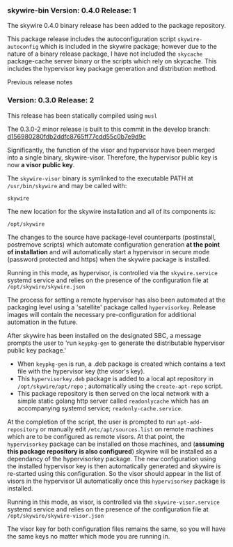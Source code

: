 ### skywire-bin Version: 0.4.0 Release: 1

 The skywire 0.4.0 binary release has been added to the package repository.

 This package release includes the autoconfiguration script `skywire-autoconfig` which is included in the skywire package; however due to the nature of a binary release package, I have not included the `skycache` package-cache server binary or the scripts which rely on skycache. This includes the hypervisor key package generation and distribution method.

Previous release notes

### Version: 0.3.0 Release: 2

This release has been statically compiled using `musl`

The 0.3.0-2 minor release is built to this commit in the develop branch:
[d156980280fdb2ddfc8765ff77cdd55c0b7e9d9c](https://github.com/skycoin/skywire/commit/d156980280fdb2ddfc8765ff77cdd55c0b7e9d9c)

Significantly, the function of the visor and hypervisor have been merged into a single binary, skywire-visor.
Therefore, the hypervisor public key is now __a visor public key__.

The `skywire-visor` binary is symlinked to the executable PATH at `/usr/bin/skywire` and may be called with:
```
skywire
```

The new location for the skywire installation and all of its components is:
```
/opt/skywire
```

The changes to the source have package-level counterparts (postinstall, postremove scripts) which automate configuration generation __at the point of installation__ and will automatically start a hypervisor in secure mode (password protected and https) when the skywire package is installed.

Running in this mode, as hypervisor, is controlled via the `skywire.service` systemd service and relies on the presence of the configuration file at `/opt/skywire/skywire.json`

The process for setting a remote hypervisor has also been automated at the packaging level using a 'satellite' package called `hypervisorkey`. Release images will contain the necessary pre-configuration for additional automation in the future.

After skywire has been installed on the designated SBC, a message prompts the user to 'run `keypkg-gen` to generate the distributable hypervisor public key package.'

* When `keypkg-gen` is run, a .deb package is created which contains a text file with the hypervisor key (the visor's key).
* This `hypervisorkey.deb` package is added to a local apt repository in `/opt/skywire/apt/repo` ; automatically using the `create-apt-repo` script.
* This package repository is then served on the local network with a simple static golang http server called `readonlycache` which has an accompanying systemd service; `readonly-cache.service`.

At the completion of the script, the user is prompted to run `apt-add-repository` or manually edit `/etc/apt/sources.list` on remote machines which are to be configured as remote visors. At that point, the `hypervisorkey` package can be installed on those machines, and (**assuming this package repository is also configured**) skywire will be installed as a dependancy of the hypervisorkey package. The new configuration using the installed hypervisor key is then automatically generated and skywire is re-started using this configuration. So the visor should appear in the list of visors in the hypervisor UI automatically once this `hypervisorkey` package is installed.

Running in this mode, as visor, is controlled via the `skywire-visor.service` systemd service and relies on the presence of the configuration file at `/opt/skywire/skywire-visor.json`

The visor key for both configuration files remains the same, so you will have the same keys no matter which mode you are running in.
